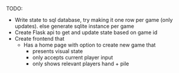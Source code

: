 TODO:
* Write state to sql database, try making it one row per game (only updates). else generate sqlite instance per game
* Create Flask api to get and update state based on game id
* Create frontend that
    * Has a home page with option to create new game that
        * presents visual state
        * only accepts current player input
        * only shows relevant players hand + pile
